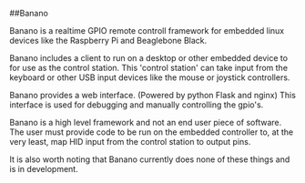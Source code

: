 ##Banano

Banano is a realtime GPIO remote controll framework for embedded linux devices like the Raspberry Pi and Beaglebone Black.


Banano includes a client to run on a desktop or other embedded device to for use as the control station. This 'control station' can take input from the keyboard or other USB input devices like the mouse or joystick controllers. 


Banano provides a web interface. (Powered by python Flask and nginx) This interface is used for debugging and manually controlling the gpio's.


Banano is a high level framework and not an end user piece of software. The user must provide code to be run on the embedded controller to, at the very least, map HID input from the control station to output pins.


It is also worth noting that Banano currently does none of these things and is in development.
